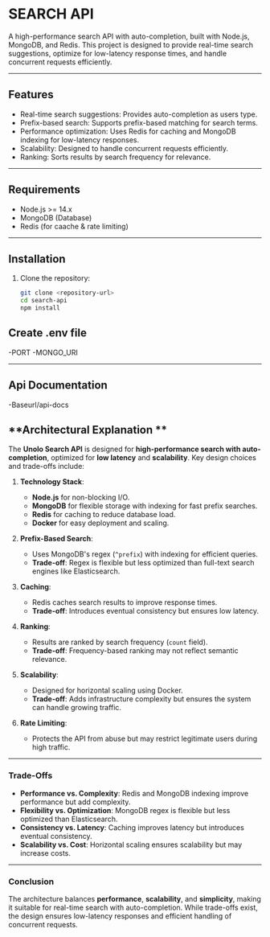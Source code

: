 # SEARCH API

A high-performance search API with auto-completion, built with Node.js, MongoDB, and Redis. This project is designed to provide real-time search suggestions, optimize for low-latency response times, and handle concurrent requests efficiently.

---

## Features

- Real-time search suggestions: Provides auto-completion as users type.
- Prefix-based search: Supports prefix-based matching for search terms.
- Performance optimization: Uses Redis for caching and MongoDB indexing for low-latency responses.
- Scalability: Designed to handle concurrent requests efficiently.
- Ranking: Sorts results by search frequency for relevance.

---

## Requirements

- Node.js >= 14.x
- MongoDB (Database)
- Redis (for caache & rate limiting)

---

## Installation

1. Clone the repository:
   ```bash
   git clone <repository-url>
   cd search-api
   npm install

## Create .env file
-PORT
-MONGO_URI

---


## Api Documentation
-Baseurl/api-docs

## **Architectural Explanation **

The **Unolo Search API** is designed for **high-performance search with auto-completion**, optimized for **low latency** and **scalability**. Key design choices and trade-offs include:

1. **Technology Stack**:
   - **Node.js** for non-blocking I/O.
   - **MongoDB** for flexible storage with indexing for fast prefix searches.
   - **Redis** for caching to reduce database load.
   - **Docker** for easy deployment and scaling.

2. **Prefix-Based Search**:
   - Uses MongoDB's regex (`^prefix`) with indexing for efficient queries.
   - **Trade-off**: Regex is flexible but less optimized than full-text search engines like Elasticsearch.

3. **Caching**:
   - Redis caches search results to improve response times.
   - **Trade-off**: Introduces eventual consistency but ensures low latency.

4. **Ranking**:
   - Results are ranked by search frequency (`count` field).
   - **Trade-off**: Frequency-based ranking may not reflect semantic relevance.

5. **Scalability**:
   - Designed for horizontal scaling using Docker.
   - **Trade-off**: Adds infrastructure complexity but ensures the system can handle growing traffic.

6. **Rate Limiting**:
   - Protects the API from abuse but may restrict legitimate users during high traffic.

---

### **Trade-Offs**
- **Performance vs. Complexity**: Redis and MongoDB indexing improve performance but add complexity.
- **Flexibility vs. Optimization**: MongoDB regex is flexible but less optimized than Elasticsearch.
- **Consistency vs. Latency**: Caching improves latency but introduces eventual consistency.
- **Scalability vs. Cost**: Horizontal scaling ensures scalability but may increase costs.

---

### **Conclusion**
The architecture balances **performance**, **scalability**, and **simplicity**, making it suitable for real-time search with auto-completion. While trade-offs exist, the design ensures low-latency responses and efficient handling of concurrent requests.
